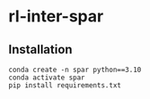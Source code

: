 # rl-inter-spar


## Installation
```
conda create -n spar python==3.10
conda activate spar
pip install requirements.txt
```